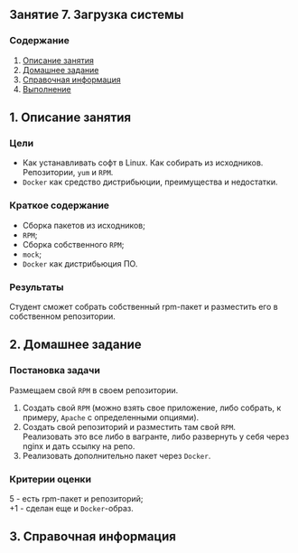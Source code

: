 ## Занятие 7. Загрузка системы  
### Содержание
1. [Описание занятия](#description)  
2. [Домашнее задание](#homework)  
3. [Справочная информация](#info)  
4. [Выполнение](#exec)  
      

## 1. Описание занятия <a name="description"></a>
### Цели
- Как устанавливать софт в Linux. Как собирать из исходников. Репозитории, `yum` и `RPM`.  
- `Docker` как средство дистрибьюции, преимущества и недостатки.  

### Краткое содержание    
- Сборка пакетов из исходников;  
- `RPM`;  
- Сборка собственного `RPM`;
- `mock`;
- `Docker` как дистрибьюция ПО.

### Результаты  
Студент сможет собрать собственный rpm-пакет и разместить его в собственном репозитории.

## 2. Домашнее задание  <a name="homework"></a>
### Постановка задачи  
Размещаем свой `RPM` в своем репозитории.  
1) Создать свой `RPM` (можно взять свое приложение, либо собрать, к примеру, `Apache` с определенными опциями).  
2) Создать свой репозиторий и разместить там свой `RPM`.  
Реализовать это все либо в вагранте, либо развернуть у себя через nginx и дать ссылку на репо.  
3) Реализовать дополнительно пакет через `Docker`.  

### Критерии оценки  
5 - есть rpm-пакет и репозиторий;  
+1 - сделан еще и `Docker`-образ.   

## 3. Справочная информация <a name="info"></a>  
